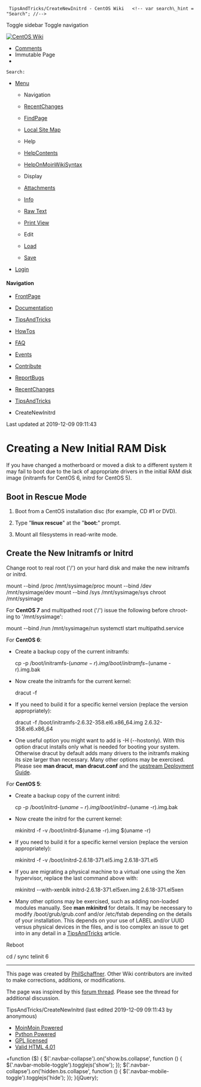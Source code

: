      TipsAndTricks/CreateNewInitrd - CentOS Wiki   <!-- var search\_hint = "Search"; //-->                

Toggle sidebar Toggle navigation

[![CentOS Wiki](/moin_static1911/common/centos.png)](/FrontPage)

*   [Comments](#)
*   Immutable Page
*    
    
    Search: 
    
*   [Menu](#)
    *   Navigation
    *   [RecentChanges](/RecentChanges)
    *   [FindPage](/FindPage)
    *   [Local Site Map](/TipsAndTricks/CreateNewInitrd?action=LocalSiteMap)
    
    *   Help
    *   [HelpContents](/HelpContents)
    *   [HelpOnMoinWikiSyntax](/HelpOnMoinWikiSyntax)
    
    *   Display
    *   [Attachments](/TipsAndTricks/CreateNewInitrd?action=AttachFile)
    *   [Info](/TipsAndTricks/CreateNewInitrd?action=info)
    *   [Raw Text](/TipsAndTricks/CreateNewInitrd?action=raw)
    *   [Print View](/TipsAndTricks/CreateNewInitrd?action=print)
    
    *   Edit
    *   [Load](/TipsAndTricks/CreateNewInitrd?action=Load)
    *   [Save](/TipsAndTricks/CreateNewInitrd?action=Save)
*   [Login](/action/login/TipsAndTricks/CreateNewInitrd?action=login)

#### Navigation

*   [FrontPage](/FrontPage)
*   [Documentation](/Documentation)
*   [TipsAndTricks](/TipsAndTricks)
*   [HowTos](/HowTos)
*   [FAQ](/FAQ)
*   [Events](/Events)
*   [Contribute](/Contribute)
*   [ReportBugs](/ReportBugs)
*   [RecentChanges](/RecentChanges)

*   [TipsAndTricks](/TipsAndTricks)
*   CreateNewInitrd

Last updated at 2019-12-09 09:11:43

Creating a New Initial RAM Disk
===============================

If you have changed a motherboard or moved a disk to a different system it may fail to boot due to the lack of appropriate drivers in the initial RAM disk image (initramfs for CentOS 6, initrd for CentOS 5).

Boot in Rescue Mode
-------------------

1.  Boot from a CentOS installation disc (for example, CD #1 or DVD).
2.  Type "**linux rescue**" at the "**boot:**" prompt.
    
3.  Mount all filesystems in read-write mode.

Create the New Initramfs or Initrd
----------------------------------

Change root to real root ('/') on your hard disk and make the new initramfs or initrd.

mount --bind /proc /mnt/sysimage/proc
mount --bind /dev /mnt/sysimage/dev
mount --bind /sys /mnt/sysimage/sys
chroot /mnt/sysimage

For **CentOS 7** and multipathed root ('/') issue the following before chroot-ing to '/mnt/sysimage':

mount --bind /run /mnt/sysimage/run
systemctl start multipathd.service

For **CentOS 6**:

*   Create a backup copy of the current initramfs:
    
    cp -p /boot/initramfs-$(uname -r).img /boot/initramfs-$(uname -r).img.bak
    
*   Now create the initramfs for the current kernel:
    
    dracut -f 
    
*   If you need to build it for a specific kernel version (replace the version appropriately):
    
    dracut -f /boot/initramfs-2.6.32-358.el6.x86\_64.img 2.6.32-358.el6.x86\_64
    
*   One useful option you might want to add is -H (--hostonly). With this option dracut installs only what is needed for booting your system. Otherwise dracut by default adds many drivers to the initramfs making its size larger than necessary. Many other options may be exercised. Please see **man dracut**, **man dracut.conf** and the [upstream Deployment Guide](https://docs.redhat.com/docs/en-US/Red_Hat_Enterprise_Linux/6/html/Deployment_Guide/sec-Verifying_the_Initial_RAM_Disk_Image.html).
    

For **CentOS 5**:

*   Create a backup copy of the current initrd:
    
    cp -p /boot/initrd-$(uname -r).img /boot/initrd-$(uname -r).img.bak
    
*   Now create the initrd for the current kernel:
    
    mkinitrd -f -v /boot/initrd-$(uname -r).img $(uname -r)
    
*   If you need to build it for a specific kernel version (replace the version appropriately):
    
    mkinitrd -f -v /boot/initrd-2.6.18-371.el5.img 2.6.18-371.el5
    
*   If you are migrating a physical machine to a virtual one using the Xen hypervisor, replace the last command above with:
    
    mkinitrd --with-xenblk initrd-2.6.18-371.el5xen.img 2.6.18-371.el5xen
    
*   Many other options may be exercised, such as adding non-loaded modules manually. See **man mkinitrd** for details. It may be necessary to modify /boot/grub/grub.conf and/or /etc/fstab depending on the details of your installation. This depends on your use of LABEL and/or UUID versus physical devices in the files, and is too complex an issue to get into in any detail in a [TipsAndTricks](/TipsAndTricks) article.
    

Reboot

cd /
sync
telinit 6

* * *

This page was created by [PhilSchaffner](/PhilSchaffner). Other Wiki contributors are invited to make corrections, additions, or modifications.

The page was inspired by this [forum thread](https://www.centos.org/forums/viewtopic.php?t=16803). Please see the thread for additional discussion.

TipsAndTricks/CreateNewInitrd (last edited 2019-12-09 09:11:43 by anonymous)

*   [MoinMoin Powered](https://moinmo.in/ "This site uses the MoinMoin Wiki software.")
*   [Python Powered](https://moinmo.in/Python "MoinMoin is written in Python.")
*   [GPL licensed](https://moinmo.in/GPL "MoinMoin is GPL licensed.")
*   [Valid HTML 4.01](https://validator.w3.org/check?uri=referer "Click here to validate this page.")

+function ($) { $('.navbar-collapse').on('show.bs.collapse', function () { $('.navbar-mobile-toggle').togglejs('show'); }); $('.navbar-collapse').on('hidden.bs.collapse', function () { $('.navbar-mobile-toggle').togglejs('hide'); }); }(jQuery);